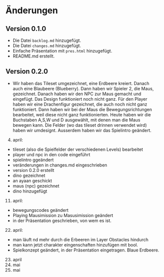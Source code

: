 # Änderungen

## Version 0.1.0

- Die Datei `backlog.md` hinzugefügt.
- Die Datei `changes.md` hinzugefügt.
- Einfache Präsentation mit `pres.html` hinzugefügt.
- README.md erstellt.

## Version 0.2.0

- Wir haben das Tileset umgezeichnet, eine Erdbeere kreiert. Danach auch eine
  Blaubeere (Blueberry). Dann haben wir Spieler 2, die Maus, gezeichnet. Danach
  haben wir den NPC zur Maus gemacht und eingefügt. Das Design funktioniert noch
  nicht ganz. Für den Player haben wir eine Drachenfigur gezeichnet, die auch
  noch nicht ganz funktioniert. Dann haben wir bei der Maus die
  Bewegungsrichtungen bearbeitet, weil diese nicht ganz funktionierten. Heute
  haben wir die Buchstaben A,S,W und D ausgewählt, mit denen man die Maus
  bewegen kann. Die Felder (wo das tileset drinnen verwendet wird) haben wir
  umdesignt. Ausserdem haben wir das Spielintro geändert.

4. april:

- tileset (also die Spielfelder der verschiedenen Levels) bearbeitet
- player und npc in den code eingeführt
- spielintro ggeändert
- veränderungen in changes.md eingeschrieben
- version 0.2.0 erstellt
- dino gezeichnet
- an ayaan geschickt
- maus (npc) gezeichnet
- dino hinzugefügt

11. april:

- bewegungscodes geändert
- Playing Mausimission zu Masusimission geändert
- in der Präsentation geschrieben, von wem es ist.

22. april:

- man läuft nd mehr durch die Erbeeren im Layer Obstacles hindurch
- man kann jetzt charakter eingenschaften hinzufügen mit bool.
- Spielkonzept geändert, in der Präsentation eingetragen. Blaue Erdbeere.

23. april
24. mai
25. mai
